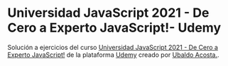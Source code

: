 # Universidad JavaScript 2021 - De Cero a Experto JavaScript!- Udemy
Solución a ejercicios del curso [Universidad JavaScript 2021 - De Cero a Experto JavaScript!](https://www.udemy.com/course/universidad-javascript-angular-react-vue-typescript-html-css-bootstrap/) de la plataforma [Udemy](https://www.udemy.com/) creado por [Ubaldo Acosta.](https://www.udemy.com/user/ubaldoacosta/).
